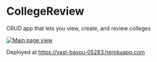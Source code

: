 # CollegeReview
CRUD app that lets you view, create, and review colleges


[![Main page view](https://imgur.com/9MXBiM0.png)](https://vast-bayou-05283.herokuapp.com/ "CollegeReview")

Deployed at https://vast-bayou-05283.herokuapp.com


